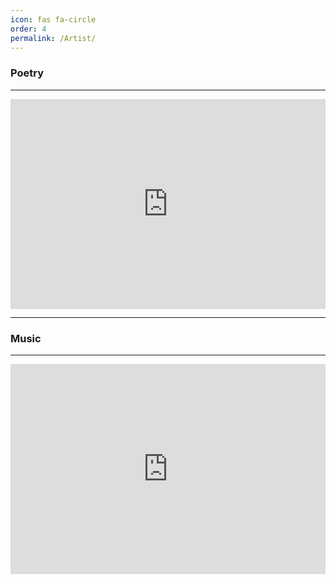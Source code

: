 ```yaml
---
icon: fas fa-circle
order: 4
permalink: /Artist/
---
```


### Poetry
<hr>

<div style="position:relative;padding-bottom:calc(56.25% + 52px);height: 0;">
  <iframe style="position:absolute;top:0;left:0;" width="100%" height="100%" src="https://www.miraquill.com/user.html?username=the_fallen_poet" frameborder="0"></iframe>
</div>
<hr>

### Music
<hr>

<div style="max-width:100%;">
  <div style="position:relative;padding-bottom:calc(56.25% + 52px);height: 0;">
    <iframe style="position:absolute;top:0;left:0;" width="100%" height="100%" src="https://odesli.co/embed/?url=https%3A%2F%2Fsong.link%2Ftfp-trapped&theme=dark" frameborder="0" allowfullscreen sandbox="allow-same-origin allow-scripts allow-presentation allow-popups allow-popups-to-escape-sandbox" allow="clipboard-read; clipboard-write"></iframe>
  </div>
</div>

